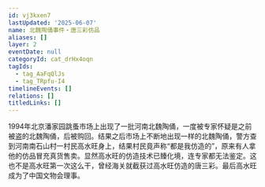 ```yaml
---
id: vj3kxen7
lastUpdated: '2025-06-07'
name: 北魏陶俑事件・唐三彩仿品
aliases: []
layer: 2
eventDate: null
categoryId: cat_drHx4oqn
tagIds:
  - tag_AaFqQlJs
  - tag_TRpfu-I4
timelineEvents: []
relations: []
titledLinks: []
---
```

1994年北京潘家园跳蚤市场上出现了一批河南北魏陶俑，一度被专家怀疑是之前被盗的北魏陶俑，后被购回。结果之后市场上不断地出现一样的北魏陶俑，警方查到河南南石山村一村民高水旺身上，结果村民竟声称“都是我仿造的”，原来有人拿他的仿品冒充真货售卖。显然高水旺的仿造技术已臻化境，连专家都无法鉴定。这也不是高水旺第一次这么干，曾经海关就截获过高水旺仿造的唐三彩。最后高水旺成为了中国文物会理事。
